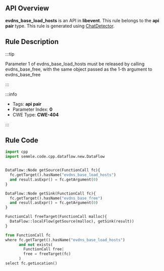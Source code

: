 ---
---


## API Overview
**evdns_base_load_hosts** is an API in **libevent**. This rule belongs to the **api pair** type. This rule is generated using [ChatDetector](../../tools/ChatDetector).
## Rule Description

:::tip

Parameter 1 of evdns_base_load_hosts must be released by calling evdns_base_free, with the same object passed as the 1-th argument to evdns_base_free

:::

:::info

- Tags: **api pair**
- Parameter Index: **0**
- CWE Type: **CWE-404**

:::

## Rule Code
```python
import cpp
import semmle.code.cpp.dataflow.new.DataFlow


DataFlow::Node getSource(FunctionCall fc){
  fc.getTarget().hasName("evdns_base_load_hosts")
  and result.asExpr() = fc.getArgument(0)
}

DataFlow::Node getSink(FunctionCall fc){
  fc.getTarget().hasName("evdns_base_free")
  and result.asExpr() = fc.getArgument(0)
}

FunctionCall freeTarget(FunctionCall malloc){
  DataFlow::localFlow(getSource(malloc), getSink(result))
}

from FunctionCall fc
where fc.getTarget().hasName("evdns_base_load_hosts")
      and not exists(
        FunctionCall free| 
        free = freeTarget(fc)
      )
select fc.getLocation()
```